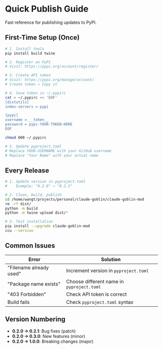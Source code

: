 # Quick Publish Guide

Fast reference for publishing updates to PyPI.

## First-Time Setup (Once)

```bash
# 1. Install tools
pip install build twine

# 2. Register on PyPI
# Visit: https://pypi.org/account/register/

# 3. Create API token
# Visit: https://pypi.org/manage/account/
# Create token → Copy it

# 4. Save token in ~/.pypirc
cat > ~/.pypirc << 'EOF'
[distutils]
index-servers = pypi

[pypi]
username = __token__
password = pypi-YOUR-TOKEN-HERE
EOF

chmod 600 ~/.pypirc

# 5. Update pyproject.toml
# Replace YOUR-USERNAME with your GitHub username
# Replace "Your Name" with your actual name
```

## Every Release

```bash
# 1. Update version in pyproject.toml
#    Example: "0.2.0" → "0.2.1"

# 2. Clean, build, publish
cd /home/wangt/projects/personal/claude-goblin/claude-goblin-mod
rm -rf dist/
python -m build
python -m twine upload dist/*

# 3. Test installation
pip install --upgrade claude-goblin-mod
ccu --version
```

## Common Issues

| Error | Solution |
|-------|----------|
| "Filename already used" | Increment version in `pyproject.toml` |
| "Package name exists" | Choose different name in `pyproject.toml` |
| "403 Forbidden" | Check API token is correct |
| Build fails | Check `pyproject.toml` syntax |

## Version Numbering

- **0.2.0 → 0.2.1**: Bug fixes (patch)
- **0.2.0 → 0.3.0**: New features (minor)
- **0.2.0 → 1.0.0**: Breaking changes (major)
